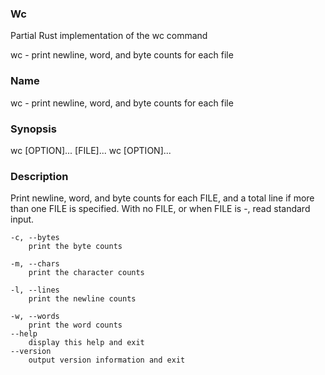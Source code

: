 ### Wc

Partial Rust implementation of the wc command

wc - print newline, word, and byte counts for each file

### Name
wc - print newline, word, and byte counts for each file

### Synopsis
wc [OPTION]... [FILE]...
wc [OPTION]...

### Description

Print newline, word, and byte counts for each FILE, and a total line if more than one FILE is specified. With no FILE, or when FILE is -, read standard input.

```
-c, --bytes
    print the byte counts

-m, --chars
    print the character counts

-l, --lines
    print the newline counts

-w, --words
    print the word counts
--help
    display this help and exit
--version
    output version information and exit
```
